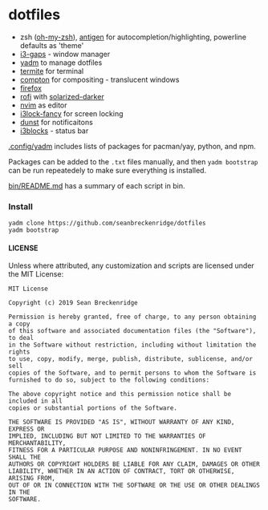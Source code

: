 # dotfiles

- zsh ([oh-my-zsh](https://github.com/robbyrussell/oh-my-zsh)), [antigen](https://github.com/zsh-users/antigen) for autocompletion/highlighting, powerline defaults as 'theme'
- [i3-gaps](https://github.com/Airblader/i3) - window manager
- [yadm](https://yadm.io) to manage dotfiles
- [termite](https://github.com/thestinger/termite) for terminal
- [compton](https://github.com/yshui/compton) for compositing - translucent windows
- [firefox](https://wiki.archlinux.org/index.php/firefox)
- [rofi](https://github.com/davatorium/rofi) with [solarized-darker](https://github.com/davatorium/rofi-themes/blob/master/User%20Themes/solarized-darker.rasi)
- [nvim](https://neovim.io/) as editor
- [i3lock-fancy](https://github.com/meskarune/i3lock-fancy) for screen locking
- [dunst](https://dunst-project.org/) for notificaitons
- [i3blocks](https://github.com/vivien/i3blocks) - status bar

[.config/yadm](./.config/yadm) includes lists of packages for pacman/yay, python, and npm.

Packages can be added to the `.txt` files manually, and then `yadm bootstrap` can be run repeatedely to make sure everything is installed.

[bin/README.md](./bin/README.md) has a summary of each script in bin.


### Install

    yadm clone https://github.com/seanbreckenridge/dotfiles
    yadm bootstrap

#### LICENSE

Unless where attributed, any customization and scripts are licensed under the MIT License:

```
MIT License

Copyright (c) 2019 Sean Breckenridge

Permission is hereby granted, free of charge, to any person obtaining a copy
of this software and associated documentation files (the "Software"), to deal
in the Software without restriction, including without limitation the rights
to use, copy, modify, merge, publish, distribute, sublicense, and/or sell
copies of the Software, and to permit persons to whom the Software is
furnished to do so, subject to the following conditions:

The above copyright notice and this permission notice shall be included in all
copies or substantial portions of the Software.

THE SOFTWARE IS PROVIDED "AS IS", WITHOUT WARRANTY OF ANY KIND, EXPRESS OR
IMPLIED, INCLUDING BUT NOT LIMITED TO THE WARRANTIES OF MERCHANTABILITY,
FITNESS FOR A PARTICULAR PURPOSE AND NONINFRINGEMENT. IN NO EVENT SHALL THE
AUTHORS OR COPYRIGHT HOLDERS BE LIABLE FOR ANY CLAIM, DAMAGES OR OTHER
LIABILITY, WHETHER IN AN ACTION OF CONTRACT, TORT OR OTHERWISE, ARISING FROM,
OUT OF OR IN CONNECTION WITH THE SOFTWARE OR THE USE OR OTHER DEALINGS IN THE
SOFTWARE.
```

